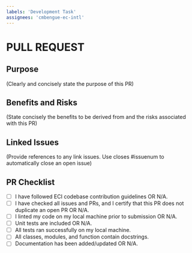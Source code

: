 ```yaml
---
labels: 'Development Task'
assignees: 'cmbengue-ec-intl'
---
```


# PULL REQUEST

## Purpose
(Clearly and concisely state the purpose of this PR)

## Benefits and Risks
(State concisely the benefits to be derived from and the risks associated with this PR)

## Linked Issues
(Provide references to any link issues. Use closes #issuenum to automatically close an open issue)

## PR Checklist
- [ ] I have followed ECI codebase contribution guidelines OR N/A.
- [ ] I have checked all issues and PRs, and I certify that this PR does not duplicate an open PR OR N/A.
- [ ] I linted my code on my local machine prior to submission OR N/A.
- [ ] Unit tests are included OR N/A.
- [ ] All tests ran successfully on my local machine.
- [ ] All classes, modules, and function contain docstrings.
- [ ] Documentation has been added/updated OR N/A.

